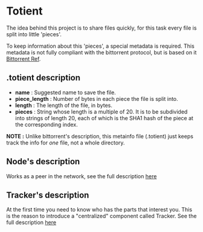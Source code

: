 Totient
=======

The idea behind this project is to share files quickly, for this task every file is split into little 'pieces'.

To keep information about this 'pieces', a special metadata is required. This metadata is not fully compliant with the bittorrent protocol, but is based on it [Bittorrent Ref](http://bittorrent.org/beps/bep_0003.html).


## .totient description

- **name** : Suggested name to save the file.
- **piece_length** : Number of bytes in each piece the file is split into.
- **length** : The length of the file, in bytes.
- **pieces** : String whose length is a multiple of 20. It is to be subdivided into strings of length 20, each of which is the SHA1 hash of the piece at the corresponding index.

**NOTE :** Unlike bittorrent's description, this metainfo file (.totient) just keeps track the info for *one* file, not a whole
directory.

## Node's description

Works as a peer in the network, see the full description [here](http://github.com/pin3da/totient/tree/master/doc/node.md)

## Tracker's description

At the first time you need to know who has the parts that interest you. This is the reason to introduce a "centralized" component called Tracker. See the full description [here](http://github.com/pin3da/totient/tree/master/doc/tracker.md)
